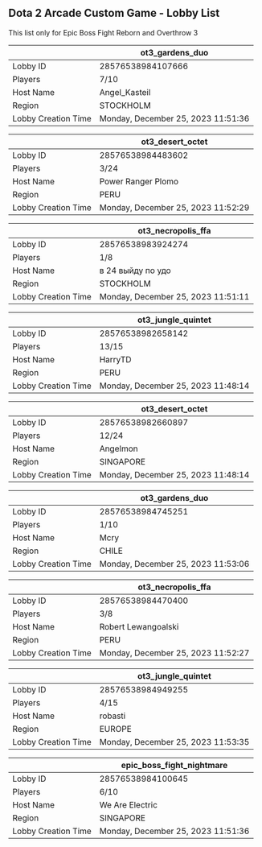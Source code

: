 ## Dota 2 Arcade Custom Game - Lobby List

This list only for Epic Boss Fight Reborn and Overthrow 3

|  | ot3_gardens_duo |
| ------ | ------ |
| Lobby ID | 28576538984107666 |
| Players | 7/10 |
| Host Name | Angel_Kasteil |
| Region | STOCKHOLM |
| Lobby Creation Time | Monday, December 25, 2023 11:51:36 |


|  | ot3_desert_octet |
| ------ | ------ |
| Lobby ID | 28576538984483602 |
| Players | 3/24 |
| Host Name | Power Ranger Plomo |
| Region | PERU |
| Lobby Creation Time | Monday, December 25, 2023 11:52:29 |


|  | ot3_necropolis_ffa |
| ------ | ------ |
| Lobby ID | 28576538983924274 |
| Players | 1/8 |
| Host Name | в 24 выйду по удо |
| Region | STOCKHOLM |
| Lobby Creation Time | Monday, December 25, 2023 11:51:11 |


|  | ot3_jungle_quintet |
| ------ | ------ |
| Lobby ID | 28576538982658142 |
| Players | 13/15 |
| Host Name | HarryTD |
| Region | PERU |
| Lobby Creation Time | Monday, December 25, 2023 11:48:14 |


|  | ot3_desert_octet |
| ------ | ------ |
| Lobby ID | 28576538982660897 |
| Players | 12/24 |
| Host Name | Angelmon |
| Region | SINGAPORE |
| Lobby Creation Time | Monday, December 25, 2023 11:48:14 |


|  | ot3_gardens_duo |
| ------ | ------ |
| Lobby ID | 28576538984745251 |
| Players | 1/10 |
| Host Name | Mcry |
| Region | CHILE |
| Lobby Creation Time | Monday, December 25, 2023 11:53:06 |


|  | ot3_necropolis_ffa |
| ------ | ------ |
| Lobby ID | 28576538984470400 |
| Players | 3/8 |
| Host Name | Robert Lewangoalski |
| Region | PERU |
| Lobby Creation Time | Monday, December 25, 2023 11:52:27 |


|  | ot3_jungle_quintet |
| ------ | ------ |
| Lobby ID | 28576538984949255 |
| Players | 4/15 |
| Host Name | robasti |
| Region | EUROPE |
| Lobby Creation Time | Monday, December 25, 2023 11:53:35 |


|  | epic_boss_fight_nightmare |
| ------ | ------ |
| Lobby ID | 28576538984100645 |
| Players | 6/10 |
| Host Name | We Are Electric |
| Region | SINGAPORE |
| Lobby Creation Time | Monday, December 25, 2023 11:51:36 |



